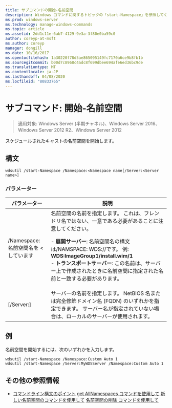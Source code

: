```yaml
---
title: サブコマンドの開始-名前空間
description: Windows コマンドに関するトピックの「start-Namespace」を参照してください。これにより、スケジュールされたキャストの名前空間が開始されます。
ms.prod: windows-server
ms.technology: manage-windows-commands
ms.topic: article
ms.assetid: 2dd1c11e-6ab7-4129-9e3a-3f80e0ba59c0
author: coreyp-at-msft
ms.author: coreyp
manager: dongill
ms.date: 10/16/2017
ms.openlocfilehash: 1a30220f78d5ae865095149fc7170a6ce9b8fb1b
ms.sourcegitcommit: b00d7c8968c4adc8f699dbee694afe6ed36bc9de
ms.translationtype: MT
ms.contentlocale: ja-JP
ms.lasthandoff: 04/08/2020
ms.locfileid: "80833765"
---
```

# <a name="subcommand-start-namespace"></a>サブコマンド: 開始-名前空間

>適用対象: Windows Server (半期チャネル)、Windows Server 2016、Windows Server 2012 R2、Windows Server 2012

スケジュールされたキャストの名前空間を開始します。

## <a name="syntax"></a>構文
```
wdsutil /start-Namespace /Namespace:<Namespace name[/Server:<Server name>]
```
### <a name="parameters"></a>パラメーター

|          パラメーター          |                                                                                                                                                                                             説明                                                                                                                                                                                             |
|-----------------------------|-----------------------------------------------------------------------------------------------------------------------------------------------------------------------------------------------------------------------------------------------------------------------------------------------------------------------------------------------------------------------------------------------------|
| /Namespace: 名前空間名を < しています| 名前空間の名前を指定します。 これは、フレンドリ名ではない、一意である必要があることに注意してください。<p>-   **展開サーバー**: 名前空間名の構文は/NAMSPACE: WDS:<Image group>/<Image name>/<Index>です。 例: **WDS:ImageGroup1/install.wim/1**<br />-   **トランスポートサーバー**: この名前は、サーバー上で作成されたときに名前空間に指定された名前と一致する必要があります。 |
|   [/Server:<Server name>]   |                                                                                                           サーバーの名前を指定します。 NetBIOS 名または完全修飾ドメイン名 (FQDN) のいずれかを指定できます。 サーバー名が指定されていない場合は、ローカルのサーバーが使用されます。                                                                                                           |

## <a name="examples"></a><a name=BKMK_examples></a>例
名前空間を開始するには、次のいずれかを入力します。
```
wdsutil /start-Namespace /Namespace:Custom Auto 1
wdsutil /start-Namespace /Server:MyWDSServer /Namespace:Custom Auto 1
```
## <a name="additional-references"></a>その他の参照情報
- [コマンドライン構文のポイント](command-line-syntax-key.md)
[get AllNamespaces コマンドを使用して](using-the-get-allnamespaces-command.md)
[新しい名前空間のコマンドを使用して](using-the-new-namespace-command.md)
[名前空間の削除 コマンドを使用して](using-the-remove-namespace-command.md)
